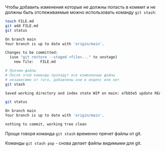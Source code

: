 Чтобы добавить изменения которые не должны попасть в коммит и не должны быть отслеживаемые можно использовать команду `git stash`:

```bash
touch FILE.md
git add FILE.md
git status

On branch main
Your branch is up to date with 'origin/main'.

Changes to be committed:
  (use "git restore --staged <file>..." to unstage)
    new file:   FILE.md

# Прячем файлы
# После этой команды пропадут все измененные файлы
# независимо от того, добавлены они в индекс или нет
git stash

Saved working directory and index state WIP on main: e7bb5e5 update README.md

git status

On branch main
Your branch is up to date with 'origin/main'.

nothing to commit, working tree clean
```

Проще говоря команда `git stash` временно прячет файлы от git.

Команды `git stash pop` - снова делает файлы видимыми для git.

